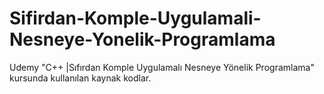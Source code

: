 # Sifirdan-Komple-Uygulamali-Nesneye-Yonelik-Programlama
Udemy "C++ |Sıfırdan Komple Uygulamalı Nesneye Yönelik Programlama" kursunda kullanılan kaynak kodlar.

